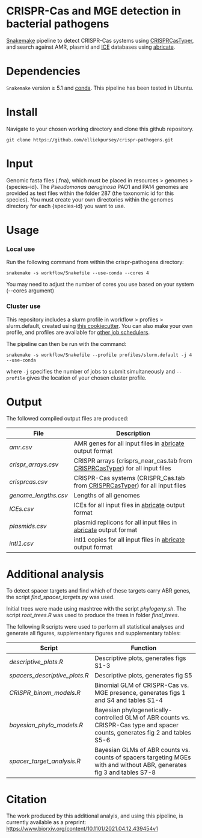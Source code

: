 # CRISPR-Cas and MGE detection in bacterial pathogens

[Snakemake](https://snakemake.readthedocs.io/en/stable/) pipeline to detect CRISPR-Cas systems using [CRISPRCasTyper](https://github.com/Russel88/CRISPRCasTyper), and search against AMR, plasmid and [ICE](https://db-mml.sjtu.edu.cn/ICEberg/) databases using [abricate](https://github.com/tseemann/abricate).    

Dependencies
====== 
`Snakemake` version ≥ 5.1 and [conda](https://docs.conda.io/projects/conda/en/latest/user-guide/install/index.html). This pipeline has been tested in Ubuntu.

Install
====== 
Navigate to your chosen working directory and clone this github repository.

```shell
git clone https://github.com/elliekpursey/crispr-pathogens.git
```
Input
====== 
Genomic fasta files (.fna), which must be placed in resources > genomes > {species-id}. The *Pseudomonas aeruginosa* PAO1 and PA14 genomes are provided as test files within the folder 287 (the taxonomic id for this species). You must create your own directories within the genomes directory for each {species-id} you want to use.

Usage
======

### Local use
Run the following command from within the crispr-pathogens directory:

```shell
snakemake -s workflow/Snakefile --use-conda --cores 4
```

You may need to adjust the number of cores you use based on your system (--cores argument)

### Cluster use
This repository includes a slurm profile in workflow > profiles > slurm.default, created using [this cookiecutter](https://github.com/Snakemake-Profiles/slurm). You can also make your own profile, and profiles are available for [other job schedulers](https://github.com/Snakemake-Profiles).

The pipeline can then be run with the command:

```shell
snakemake -s workflow/Snakefile --profile profiles/slurm.default -j 4 --use-conda
``` 

where `-j` specifies the number of jobs to submit simultaneously and `--profile` gives the location of your chosen cluster profile.

Output
====== 
The followed compiled output files are produced:

File | Description 
--- | --- 
*amr.csv* | AMR genes for all input files in [abricate](https://github.com/tseemann/abricate#output) output format
*crispr_arrays.csv* | CRISPR arrays (crisprs_near_cas.tab from [CRISPRCasTyper](https://github.com/Russel88/CRISPRCasTyper#output-)) for all input files 
*crisprcas.csv* | CRISPR-Cas systems (CRISPR_Cas.tab from [CRISPRCasTyper](https://github.com/Russel88/CRISPRCasTyper#output-)) for all input files 
*genome_lengths.csv* | Lengths of all genomes 
*ICEs.csv* | ICEs for all input files in [abricate](https://github.com/tseemann/abricate#output) output format
*plasmids.csv* | plasmid replicons for all input files in [abricate](https://github.com/tseemann/abricate#output) output format 
*intI1.csv* | intI1 copies for all input files in [abricate](https://github.com/tseemann/abricate#output) output format

Additional analysis
====== 

To detect spacer targets and find which of these targets carry ABR genes, the script *find_spacer_targets.py* was used.

Initial trees were made using mashtree with the script *phylogeny.sh*. The script *root_trees.R* was used to produce the trees in folder *final_trees*.

The following R scripts were used to perform all statistical analyses and generate all figures, supplementary figures and supplementary tables:

Script | Function 
--- | --- 
*descriptive_plots.R* | Descriptive plots, generates figs S1-3
*spacers_descriptive_plots.R* | Descriptive plots, generates fig S5
*CRISPR_binom_models.R* | Binomial GLM of CRISPR-Cas vs. MGE presence, generates figs 1 and S4 and tables S1-4
*bayesian_phylo_models.R* | Bayesian phylogenetically-controlled GLM of ABR counts vs. CRISPR-Cas type and spacer counts, generates fig 2 and tables S5-6
*spacer_target_analysis.R* | Bayesian GLMs of ABR counts vs. counts of spacers targeting MGEs with and without ABR, generates fig 3 and tables S7-8

Citation
======

The work produced by this additional analyis, and using this pipeline, is currently available as a preprint:
https://www.biorxiv.org/content/10.1101/2021.04.12.439454v1
